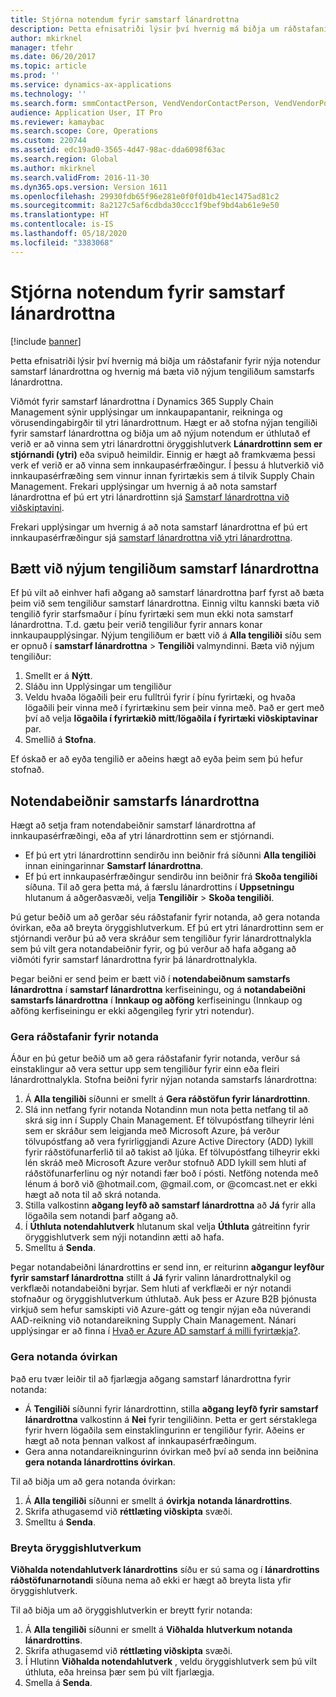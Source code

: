 ```yaml
---
title: Stjórna notendum fyrir samstarf lánardrottna
description: Þetta efnisatriði lýsir því hvernig má biðja um ráðstafanir fyrir nýja notendur samstarf lánardrottna og hvernig má bæta við nýjum tengiliðum samstarfs lánardrottna.
author: mkirknel
manager: tfehr
ms.date: 06/20/2017
ms.topic: article
ms.prod: ''
ms.service: dynamics-ax-applications
ms.technology: ''
ms.search.form: smmContactPerson, VendVendorContactPerson, VendVendorPortalUser
audience: Application User, IT Pro
ms.reviewer: kamaybac
ms.search.scope: Core, Operations
ms.custom: 220744
ms.assetid: edc19ad0-3565-4d47-98ac-dda6098f63ac
ms.search.region: Global
ms.author: mkirknel
ms.search.validFrom: 2016-11-30
ms.dyn365.ops.version: Version 1611
ms.openlocfilehash: 29930fdb65f96e281e0f0f01db41ec1475ad81c2
ms.sourcegitcommit: 8a2127c5af6cdbda30ccc1f9bef9bd4ab61e9e50
ms.translationtype: HT
ms.contentlocale: is-IS
ms.lasthandoff: 05/18/2020
ms.locfileid: "3383068"
---
```

# <a name="manage-vendor-collaboration-users"></a>Stjórna notendum fyrir samstarf lánardrottna

[!include [banner](../includes/banner.md)]

Þetta efnisatriði lýsir því hvernig má biðja um ráðstafanir fyrir nýja notendur samstarf lánardrottna og hvernig má bæta við nýjum tengiliðum samstarfs lánardrottna. 

Viðmót fyrir samstarf lánardrottna í Dynamics 365 Supply Chain Management sýnir upplýsingar um innkaupapantanir, reikninga og vörusendingabirgðir til ytri lánardrottnum. Hægt er að stofna nýjan tengiliði fyrir samstarf lánardrottna og biðja um að nýjum notendum er úthlutað ef verið er að vinna sem ytri lánardrottni öryggishlutverk **Lánardrottinn sem er stjórnandi (ytri)** eða svipuð heimildir. Einnig er hægt að framkvæma þessi verk ef verið er að vinna sem innkaupasérfræðingur. Í þessu á hlutverkið við innkaupasérfræðing sem vinnur innan fyrirtækis sem á tilvik Supply Chain Management. Frekari upplýsingar um hvernig á að nota samstarf lánardrottna ef þú ert ytri lánardrottinn sjá [Samstarf lánardrottna við viðskiptavini](vendor-collaboration-work-customers-dynamics-365-operations.md).  

Frekari upplýsingar um hvernig á að nota samstarf lánardrottna ef þú ert innkaupasérfræðingur sjá [samstarf lánardrottna við ytri lánardrottna](vendor-collaboration-work-external-vendors.md).

## <a name="add-new-vendor-collaboration-contacts"></a>Bætt við nýjum tengiliðum samstarf lánardrottna
Ef þú vilt að einhver hafi aðgang að samstarf lánardrottna þarf fyrst að bæta þeim við sem tengiliður samstarf lánardrottna. Einnig viltu kannski bæta við tengilið fyrir starfsmaður í þínu fyrirtæki sem mun ekki nota samstarf lánardrottna. T.d. gætu þeir verið tengiliður fyrir annars konar innkaupaupplýsingar. Nýjum tengiliðum er bætt við á **Alla tengiliði** síðu sem er opnuð í **samstarf lánardrottna** &gt; **Tengiliði** valmyndinni. Bæta við nýjum tengiliður:

1.  Smellt er á **Nýtt**.
2.  Sláðu inn Upplýsingar um tengiliður
3.  Veldu hvaða lögaðili þeir eru fulltrúi fyrir í þínu fyrirtæki, og hvaða lögaðili þeir vinna með í fyrirtækinu sem þeir vinna með. Það er gert með því að velja **lögaðila í fyrirtækið mitt**/**lögaðila í fyrirtæki viðskiptavinar** par.
4.  Smellið á **Stofna**.

Ef óskað er að eyða tengilið er aðeins hægt að eyða þeim sem þú hefur stofnað.

## <a name="vendor-collaboration-user-requests"></a>Notendabeiðnir samstarfs lánardrottna
Hægt að setja fram notendabeiðnir samstarf lánardrottna af innkaupasérfræðingi, eða af ytri lánardrottinn sem er stjórnandi.

-   Ef þú ert ytri lánardrottinn sendirðu inn beiðnir frá síðunni **Alla tengiliði** innan einingarinnar **Samstarf lánardrottna**.
-   Ef þú ert innkaupasérfræðingur sendirðu inn beiðnir frá **Skoða tengiliði** síðuna. Til að gera þetta má, á færslu lánardrottins í **Uppsetningu** hlutanum á aðgerðasvæði, velja **Tengiliðir** &gt; **Skoða tengiliði**.

Þú getur beðið um að gerðar séu ráðstafanir fyrir notanda, að gera notanda óvirkan, eða að breyta öryggishlutverkum. Ef þú ert ytri lánardrottinn sem er stjórnandi verður þú að vera skráður sem tengiliður fyrir lánardrottnalykla sem þú vilt gera notandabeiðnir fyrir, og þú verður að hafa aðgang að viðmóti fyrir samstarf lánardrottna fyrir þá lánardrottnalykla.  

Þegar beiðni er send þeim er bætt við í **notendabeiðnum samstarfs lánardrottna** í **samstarf lánardrottna** kerfiseiningu, og á **notandabeiðni samstarfs lánardrottna** í **Innkaup og aðföng** kerfiseiningu (Innkaup og aðföng kerfiseiningu er ekki aðgengileg fyrir ytri notendur).

### <a name="provision-a-user"></a>Gera ráðstafanir fyrir notanda

Áður en þú getur beðið um að gera ráðstafanir fyrir notanda, verður sá einstaklingur að vera settur upp sem tengiliður fyrir einn eða fleiri lánardrottnalykla. Stofna beiðni fyrir nýjan notanda samstarfs lánardrottna:

1. Á **Alla tengiliði** síðunni er smellt á **Gera ráðstöfun fyrir lánardrottinn**.
2. Slá inn netfang fyrir notanda Notandinn mun nota þetta netfang til að skrá sig inn í Supply Chain Management. Ef tölvupóstfang tilheyrir léni sem er skráður sem leigjanda með Microsoft Azure, þá verður tölvupóstfang að vera fyrirliggjandi Azure Active Directory (ADD) lykill fyrir ráðstöfunarferlið til að takist að ljúka. Ef tölvupóstfang tilheyrir ekki lén skráð með Microsoft Azure verður stofnuð ADD lykill sem hluti af ráðstöfunarferlinu og nýr notandi fær boð í pósti. Netföng notenda með lénum á borð við @hotmail.com, @gmail.com, or @comcast.net er ekki hægt að nota til að skrá notanda.
3. Stilla valkostinn **aðgang leyfð að samstarf lánardrottna** að **Já** fyrir alla lögaðila sem notandi þarf aðgang að.
4. Í **Úthluta notendahlutverk** hlutanum skal velja **Úthluta** gátreitinn fyrir öryggishlutverk sem nýji notandinn ætti að hafa.
5. Smelltu á **Senda**.

Þegar notandabeiðni lánardrottins er send inn, er reiturinn **aðgangur leyfður fyrir samstarf lánardrottna** stillt á **Já** fyrir valinn lánardrottnalykil og verkflæði notandabeiðni byrjar. Sem hluti af verkflæði er nýr notandi stofnaður og öryggishlutverkum úthlutað. Auk þess er Azure B2B þjónusta virkjuð sem hefur samskipti við Azure-gátt og tengir nýjan eða núverandi AAD-reikning við notandareikning Supply Chain Management. Nánari upplýsingar er að finna í [Hvað er Azure AD samstarf á milli fyrirtækja?](https://docs.microsoft.com/azure/active-directory/active-directory-b2b-what-is-azure-ad-b2b).

### <a name="inactivate-a-user"></a>Gera notanda óvirkan

Það eru tvær leiðir til að fjarlægja aðgang samstarf lánardrottna fyrir notanda:

-   Á **Tengiliði** síðunni fyrir lánardrottinn, stilla **aðgang leyfð fyrir samstarf lánardrottna** valkostinn á **Nei** fyrir tengiliðinn. Þetta er gert sérstaklega fyrir hvern lögaðila sem einstaklingurinn er tengiliður fyrir. Aðeins er hægt að nota þennan valkost af innkaupasérfræðingum.
-   Gera anna notandareikningurinn óvirkan með því að senda inn beiðnina **gera notanda lánardrottins óvirkan**.

Til að biðja um að gera notanda óvirkan:

1.  Á **Alla tengiliði** síðunni er smellt á **óvirkja** **notanda lánardrottins**.
2.  Skrifa athugasemd við **réttlæting viðskipta** svæði.
3.  Smelltu á **Senda**.

### <a name="modify-security-roles"></a>Breyta öryggishlutverkum

**Viðhalda notendahlutverk lánardrottins** síðu er sú sama og í **lánardrottins ráðstöfunarnotandi** síðuna nema að ekki er hægt að breyta lista yfir öryggishlutverk.  

Til að biðja um að öryggishlutverkin er breytt fyrir notanda:

1.  Á **Alla tengiliði** síðunni er smellt á **Viðhalda** **hlutverkum notanda lánardrottins**.
2.  Skrifa athugasemd við **réttlæting viðskipta** svæði.
3.  Í Hlutinn **Viðhalda notendahlutverk** , veldu öryggishlutverk sem þú vilt úthluta, eða hreinsa þær sem þú vilt fjarlægja.
4.  Smella á **Senda**.




